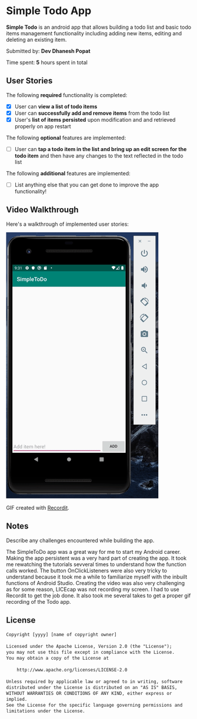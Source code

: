 # **Simple Todo App**

**Simple Todo** is an android app that allows building a todo list and basic todo items management functionality including adding new items, editing and deleting an existing item.

Submitted by: **Dev Dhanesh Popat**

Time spent: **5** hours spent in total

## User Stories

The following **required** functionality is completed:

* [x] User can **view a list of todo items**
* [x] User can **successfully add and remove items** from the todo list
* [x] User's **list of items persisted** upon modification and and retrieved properly on app restart

The following **optional** features are implemented:

* [ ] User can **tap a todo item in the list and bring up an edit screen for the todo item** and then have any changes to the text reflected in the todo list

The following **additional** features are implemented:

* [ ] List anything else that you can get done to improve the app functionality!

## Video Walkthrough

Here's a walkthrough of implemented user stories:

<img src='walkthrough.gif' title='Video Walkthrough' width='' alt='Video Walkthrough' />

GIF created with [Recordit](https://recordit.co).

## Notes

Describe any challenges encountered while building the app.

The SimpleToDo app was a great way for me to start my Android career. Making the app persistent was a very hard part of creating the app. It took me rewatching the tutorials sevveral times to understand how the function calls worked. 
The button OnClickListeners were also very tricky to understand because it took me a while to familiarize myself with the inbuilt functions of Android Studio. 
Creating the video was also very challenging as for some reason, LICEcap was not recording my screen. I had to use Recordit to get the job done. It also took me several takes to get a proper gif recording of the Todo app.

## License

    Copyright [yyyy] [name of copyright owner]

    Licensed under the Apache License, Version 2.0 (the "License");
    you may not use this file except in compliance with the License.
    You may obtain a copy of the License at

        http://www.apache.org/licenses/LICENSE-2.0

    Unless required by applicable law or agreed to in writing, software
    distributed under the License is distributed on an "AS IS" BASIS,
    WITHOUT WARRANTIES OR CONDITIONS OF ANY KIND, either express or implied.
    See the License for the specific language governing permissions and
    limitations under the License.
